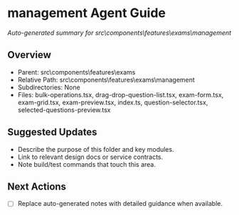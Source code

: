 ﻿# management Agent Guide
*Auto-generated summary for src\components\features\exams\management*

## Overview
- Parent: src\components\features\exams
- Relative Path: src\components\features\exams\management
- Subdirectories: None
- Files: bulk-operations.tsx, drag-drop-question-list.tsx, exam-form.tsx, exam-grid.tsx, exam-preview.tsx, index.ts, question-selector.tsx, selected-questions-preview.tsx

## Suggested Updates
- Describe the purpose of this folder and key modules.
- Link to relevant design docs or service contracts.
- Note build/test commands that touch this area.

## Next Actions
- [ ] Replace auto-generated notes with detailed guidance when available.
